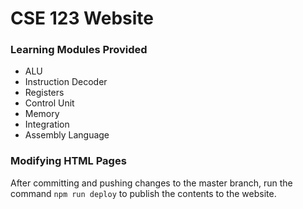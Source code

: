 # CSE 123 Website

### Learning Modules Provided
  * ALU
  * Instruction Decoder
  * Registers
  * Control Unit
  * Memory
  * Integration
  * Assembly Language
  
### Modifying HTML Pages 
After committing and pushing changes to the master branch, run the command `npm run deploy` to publish the contents to the website.

